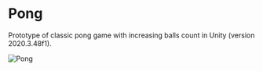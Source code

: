 # Pong
Prototype of classic pong game with increasing balls count in Unity (version 2020.3.48f1).

![Pong](https://github.com/potmesil/Pong/assets/5638033/da3bf3bb-6333-4da3-a0fd-895855dfbf0b)
